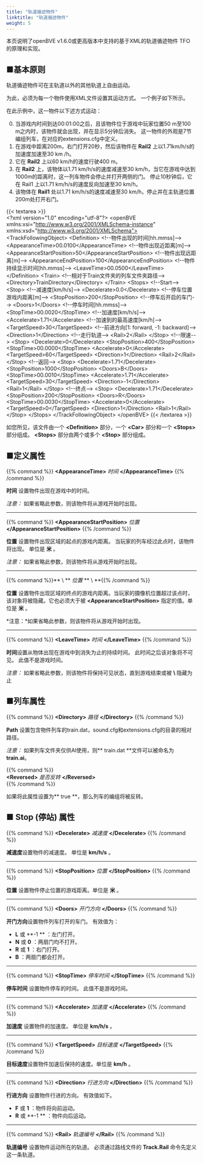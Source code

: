 ```yaml
---
title: "轨道循迹物件"
linktitle: "轨道循迹物件"
weight: 5
---
```


本页说明了openBVE v1.6.0或更高版本中支持的基于XML的轨道循迹物件 TFO 的原理和实现。

## ■基本原则

轨道循迹物件可在主轨道以外的其他轨道上自由运动。

为此，必须为每一个物件使用XML文件设置其运动方式。 一个例子如下所示。

在此示例中，这一物件以下述方式运动：

0. 当游戏内时间到达00:01:00之后，且该物件位于游戏中玩家位置50 m至100 m之内时，该物件就会出现，并在显示5分钟后消失。 这一物件的外观是7节编组列车，在对应的extensions.cfg中定义。
1. 在游戏中距离200m，右门打开20秒，然后该物件在 **Rail2** 上以1.71km/h/s的加速度加速至30 km /h。
2. 它在 **Rail2** 上以60 km/h的速度行驶400 m。
3. 在 **Rail2** 上，该物体以1.71 km/h/s的速度减速至30 km/h，当它在游戏中达到1000m的距离时，这一列车物件会停止并打开两侧的门。 停止10秒钟后，它在 Rail1 上以1.71 km/h/s的速度反向加速至30 km/h。
4. 该物体在 **Rail1** 处以1.71 km/h/s的速度减速至30 km/h，停止并在主轨道位置200m处打开右门。

{{< textarea >}}  
&lt;?xml version="1.0" encoding="utf-8"?>
&lt;openBVE xmlns:xsi="http://www.w3.org/2001/XMLSchema-instance" xmlns:xsd="http://www.w3.org/2001/XMLSchema">
  &lt;TrackFollowingObject>
    &lt;Definition>
      &lt;!--物件出现的时间[hh.mmss]-->
      &lt;AppearanceTime>00.0100&lt;/AppearanceTime>
      &lt;!--物件出现近距离[m]-->
      &lt;AppearanceStartPosition>50&lt;/AppearanceStartPosition>
      &lt;!--物件出现远距离[m]-->
      &lt;AppearanceEndPosition>100&lt;/AppearanceEndPosition>
      &lt;!--物件持续显示时间[hh.mmss]-->
      &lt;LeaveTime>00.0500&lt;/LeaveTime>
    &lt;/Definition>
    &lt;Train>
      &lt;!--相对于Train文件夹的列车文件夹路径-->
      &lt;Directory>TrainDirectory&lt;/Directory>
    &lt;/Train>
    &lt;Stops>
      &lt;!--Start-->
      &lt;Stop>
        &lt;!--减速度[km/h/s]-->
        &lt;Decelerate>0.0&lt;/Decelerate>
        &lt;!--停车位置 游戏内距离[m]-->
        &lt;StopPosition>200&lt;/StopPosition>
        &lt;!--停车后开启的车门-->
        &lt;Doors>1&lt;/Doors>
        &lt;!--停车时间[hh.mmss]-->
        &lt;StopTime>00.0020&lt;/StopTime>
        &lt;!--加速度[km/h/s]-->
        &lt;Accelerate>1.71&lt;/Accelerate>
        &lt;!--加速到的最高速度[km/h]-->
        &lt;TargetSpeed>30&lt;/TargetSpeed>
        &lt;!--前进方向[1: forward, -1: backward]-->
        &lt;Direction>1&lt;/Direction>
        &lt;!--走行轨道-->
        &lt;Rail>2&lt;/Rail>
      &lt;/Stop>
      &lt;!--限速-->
      &lt;Stop>
        &lt;Decelerate>0&lt;/Decelerate>
        &lt;StopPosition>400&lt;/StopPosition>
        &lt;StopTime>00.0000&lt;/StopTime>
        &lt;Accelerate>0&lt;/Accelerate>
        &lt;TargetSpeed>60&lt;/TargetSpeed>
        &lt;Direction>1&lt;/Direction>
        &lt;Rail>2&lt;/Rail>
      &lt;/Stop>
      &lt;!--返回-->
      &lt;Stop>
        &lt;Decelerate>1.71&lt;/Decelerate>
        &lt;StopPosition>1000&lt;/StopPosition>
        &lt;Doors>B&lt;/Doors>
        &lt;StopTime>00.0010&lt;/StopTime>
        &lt;Accelerate>1.71&lt;/Accelerate>
        &lt;TargetSpeed>30&lt;/TargetSpeed>
        &lt;Direction>-1&lt;/Direction>
        &lt;Rail>1&lt;/Rail>
      &lt;/Stop>
      &lt;!--终点-->
      &lt;Stop>
        &lt;Decelerate>1.71&lt;/Decelerate>
        &lt;StopPosition>200&lt;/StopPosition>
        &lt;Doors>R&lt;/Doors>
        &lt;StopTime>00.0030&lt;/StopTime>
        &lt;Accelerate>0&lt;/Accelerate>
        &lt;TargetSpeed>0&lt;/TargetSpeed>
        &lt;Direction>1&lt;/Direction>
        &lt;Rail>1&lt;/Rail>
      &lt;/Stop>
    &lt;/Stops>
  &lt;/TrackFollowingObject>
&lt;/openBVE>
{{< /textarea >}}

如您所见，该文件由一个 **\<Definition>** 部分，一个 **\<Car>** 部分和一个 **\<Stops>** 部分组成。  **\<Stops>** 部分由两个或多个 **\<Stop>** 部分组成。

## ■定义属性

{{% command %}}
 **\<AppearanceTime>** *时间* **\</AppearanceTime>**
{{% /command %}}

**时间** 设置物件出现在游戏中的时间。

*注意：* 如果省略此参数，则该物件将从游戏开始时出现。

------

{{% command %}}
**\<AppearanceStartPosition>** *位置* **\</AppearanceStartPosition>**
{{% /command %}}

**位置** 设置物件出现区域的起点的游戏内距离。 当玩家的列车经过此点时，该物件将出现。 单位是 **米** 。

*注意：* 如果省略此参数，则该物件将从游戏开始时出现。

------

{{% command %}}** \ <AppearanceEndPosition> ** *位置* ** \ </AppearanceEndPosition> **{{% /command %}}

**位置** 设置物件出现区域的终点的游戏内距离。当玩家的摄像机位置超过该点时，该对象将被隐藏。它也必须大于被 **\<AppearanceStartPosition>** 指定的值。单位是 **米** 。

*注意：*如果省略此参数，则该物件将从游戏开始时出现。

------

{{% command %}}
**\<LeaveTime>** *时间* **\</LeaveTime>**
{{% /command %}}

**时间**设置从物体出现在游戏中到消失为止的持续时间。 此时间之后该对象将不可见。 此值不是游戏时间。

*注意：* 如果省略此参数，则该物件将保持可见状态，直到游戏结束或被 **\ <AppearanceEndPosition>** 隐藏为止

## ■列车属性

{{% command %}}
**\<Directory>** *路径* **\</Directory>**
{{% /command %}}

**Path** 设置包含物件列车的train.dat，sound.cfg和extensions.cfg的目录的相对路径。

*注意：* 如果列车文件夹仅供AI使用，则** train.dat **文件可以被命名为 **train.ai**。

{{% command %}}  
**\<Reversed>** *是否反转* **\</Reversed>**  
{{% /command %}}

如果将此属性设置为** true **，那么列车的编组将被反转。

## ■ Stop (停站) 属性

{{% command %}}
**\<Decelerate>** *减速度* **\</Decelerate>**
{{% /command %}}

**减速度**设置物件的减速度。 单位是 **km/h/s** 。

------

{{% command %}}
**\<StopPosition>** *位置* **\</StopPosition>**
{{% /command %}}

**位置** 设置物件停止位置的游戏距离。单位是 **米** 。

------

{{% command %}}
**\<Doors>** *开门方向* **\</Doors>**
{{% /command %}}

**开门方向**设置物件列车打开的车门。 有效值为：

- **L** 或 **-1 ** ：左门打开。
- **N** 或 **0** ：两扇门均不打开。
- **R** 或 **1** ：右门打开。
- **B** ：两扇门都会打开。

------

{{% command %}}
**\<StopTime>** *停车时间* **\</StopTime>**
 {{% /command %}}

**停车时间** 设置物件停车的时间。 此值不是游戏时间。

------

{{% command %}}
**\<Accelerate>** *加速度* **\</Accelerate>**
{{% /command %}}

**加速度** 设置物件的加速度。 单位是 **km/h/s** 。

------

{{% command %}}
**\<TargetSpeed>** *目标速度* **\</TargetSpeed>**
{{% /command %}}

**目标速度**设置物件加速后保持的速度。单位是 **km/h** 。

------

{{% command %}}
**\<Direction>** *行进方向* **\</Direction>**
{{% /command %}}

**行进方向** 设置物件行进的方向。 有效值如下。

- **F** 或 **1** ：物件将向前运动。
- **R** 或 **-1 ** ：物件向后运动。

------

{{% command %}}
**\<Rail>** *轨道编号* **\</Rail>**
{{% /command %}}

**轨道编号** 设置物件运动所在的轨道。 必须通过路线文件的 **Track.Rail** 命令先定义这一条轨道。
